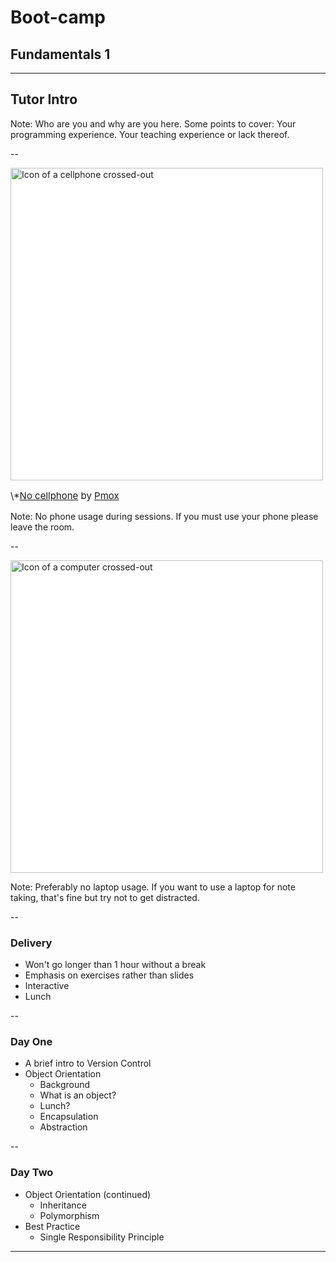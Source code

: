 # Boot-camp
## Fundamentals 1

---

## Tutor Intro

Note:
Who are you and why are you here.
Some points to cover:
Your programming experience.
Your teaching experience or lack thereof.

--

<img src="{{ site.github.url }}/images/No_cellphone.svg" style="height: 500px;background:white" alt="Icon of a cellphone crossed-out">

<p style="float:bottom;font-size:15px">
\*<a href="https://commons.wikimedia.org/wiki/File:No_cellphone.svg">No cellphone</a>
by <a href="https://commons.wikimedia.org/wiki/User:Pmox">Pmox</a>
</p>

Note:
No phone usage during sessions.
If you must use your phone please leave the room.

--

<img src="{{ site.github.url }}/images/no_computers.png" style="height: 500px;background:white" alt="Icon of a computer crossed-out">

Note:
Preferably no laptop usage.
If you want to use a laptop for note taking, that's fine but try not to get distracted.

--

### Delivery

* Won't go longer than 1 hour without a break
* Emphasis on exercises rather than slides
* Interactive
* Lunch

--

### Day One

* A brief intro to Version Control
* Object Orientation
    * Background
    * What is an object?
    * Lunch?
    * Encapsulation
    * Abstraction

--

### Day Two

* Object Orientation (continued)
    * Inheritance
    * Polymorphism
* Best Practice
    * Single Responsibility Principle

---